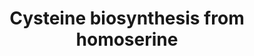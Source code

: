 ---
annotations:
- id: PW:0000049
  parent: classic metabolic pathway
  type: Pathway Ontology
  value: cysteine metabolic pathway
authors:
- M.Braymer
- MaintBot
- Egonw
- Mkutmon
- Susan
- DeSl
- AlexanderPico
- Eweitz
description: ''
last-edited: 2021-05-20
organisms:
- Saccharomyces cerevisiae
redirect_from:
- /index.php/Pathway:WP256
- /instance/WP256
revision: null
schema-jsonld:
- '@context': https://schema.org/
  '@id': https://wikipathways.github.io/pathways/WP256.html
  '@type': Dataset
  creator:
    '@type': Organization
    name: WikiPathways
  description: ''
  keywords:
  - 2-oxobutanoate
  - CYS3
  - CYS4
  - Coenzyme A
  - L-cysteine
  - L-serine
  - MET17
  - MET2
  - NH3
  - acetate
  - acetyl-CoA
  - cystathionine
  - homocysteine
  - homoserine
  license: CC0
  name: Cysteine biosynthesis from homoserine
seo: CreativeWork
title: Cysteine biosynthesis from homoserine
wpid: WP256
---